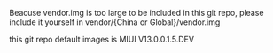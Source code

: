 Beacuse vendor.img is too large to be included in this git repo, please include it yourself in vendor/{China or Global}/vendor.img

this git repo default images is MIUI V13.0.0.1.5.DEV